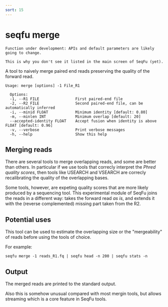 ```yaml
---
sort: 15
---
```

# seqfu merge

```note
Function under development: APIs and default parameters are likely going to change.

This is why you don't see it listed in the main screen of SeqFu (yet).
```

A tool to naively merge paired end reads preserving the quality of the forward read.

```
Usage: merge [options] -1 File_R1

  Options:
  -1, --R1 FILE                First paired-end file
  -2, --R2 FILE                Second paired-end file, can be automatically inferred  
  -i, --minid FLOAT            Minimum identity [default: 0.80]
  -m, --minlen INT             Minimum overlap [default: 20]
  --accepted-identity FLOAT    Accept fusion when identity is above FLOAT [default: 0.96]
  -v, --verbose                Print verbose messages
  -h, --help                   Show this help
```

## Merging reads

There are several tools to merge overlapping reads, and some are better than others.
In particular if we use tools that correcly interpret the _Phred quality scores_, then
tools like USEARCH and VSEARCH are correcly recalibrating the quality of the overlapping
bases.

Some tools, however, are expeting quality scores that are more likely produced by a
sequencing tool. This experimental module of SeqFu joins the reads in a different way:
takes the forward read _as is_, and extends it with the (reverse complemented) missing
part taken from the R2. 

## Potential uses

This tool can be used to estimate the overlapping size or the "mergeability" of reads 
before using the tools of choice.

For example:
```
seqfu merge -1 reads_R1.fq | seqfu head -n 200 | seqfu stats -n
```

## Output
The merged reads are printed to the standard output.

Also this is somehow unusual compared with most mergin tools, but allows streaming which
is a core feature in SeqFu tools.